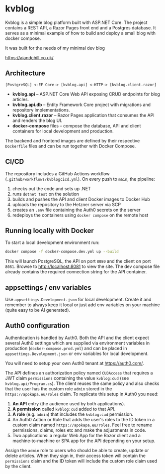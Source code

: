 # kvblog

Kvblog is a simple blog platform built with ASP.NET Core. The project
contains a REST API, a Razor Pages front end and a Postgres database. It
serves as a minimal example of how to build and deploy a small blog with
docker compose.

It was built for the needs of my minimal dev blog 

https://aiandchill.co.uk/

## Architecture

```
[PostgreSQL] <-EF Core-> [kvblog.api] <-HTTP-> [kvblog.client.razor]
```

- **kvblog.api** – ASP.NET Core Web API exposing CRUD endpoints for blog
  articles.
- **kvblog.api.db** – Entity Framework Core project with migrations and
  repository implementations.
- **kvblog.client.razor** – Razor Pages application that consumes the API
  and renders the blog UI.
- **docker-compose** files – compose the database, API and client
  containers for local development and production.

The backend and frontend images are defined by their respective
`Dockerfile` files and can be run together with Docker Compose.

## CI/CD

The repository includes a GitHub Actions workflow
(`.github/workflows/kvblogcicd.yml`). On every push to `main`, the
pipeline:

1. checks out the code and sets up .NET
2. runs `dotnet test` on the solution
3. builds and pushes the API and client Docker images to Docker Hub
4. uploads the repository to the Hetzner server via SCP
5. creates an `.env` file containing the Auth0 secrets on the server
6. redeploys the containers using `docker compose` on the remote host

## Running locally with Docker

To start a local development environment run:

```bash
docker compose -f docker-compose.dev.yml up --build
```

This will launch PostgreSQL, the API on port `8080` and the client on
port `8081`. Browse to <http://localhost:8081> to view the site. The dev
compose file already contains the required connection string for the API
container.

## appsettings / env variables

Use `appsettings.Development.json` for local development. Create it and
remember to always keep it local or just add env variables on your machine
(quite easy to be AI generated).

## Auth0 configuration

Authentication is handled by Auth0. Both the API and the client expect
several Auth0 settings which are supplied via environment variables in
production (`docker-compose.prod.yml`) and can be placed 
in `appsettings.Development.json` or env variables for local development.

You will need to setup your own Auth0 tenant at https://auth0.com/.

The API defines an authorization policy named `CUDAccess` that requires
a JWT claim `permissions` containing the value `kvblog:cud` (see
`kvblog.api/Program.cs`). The client reuses the same policy and also
checks that the user has the custom role `admin` stored in the
`https://apokapa.eu/roles` claim. To replicate this setup in Auth0 you
need:

1. **An API** entry (the audience used by both applications).
2. **A permission** called `kvblog:cud` added to that API.
3. **A role** (e.g. `admin`) that includes the `kvblog:cud` permission.
4. An Auth0 Action or Rule that adds the user's roles to the ID token in
a custom claim named `https://apokapa.eu/roles`. Feel free to rename permissions,
claims, roles etc and make the adjustments in code.
6. Two applications: a regular Web App for the Razor client and a
   machine‑to‑machine or SPA app for the API depending on your setup.

Assign the `admin` role to users who should be able to create, update or
delete articles. When they sign in, their access token will contain the
`permissions` claim and the ID token will include the custom role claim
used by the client.

